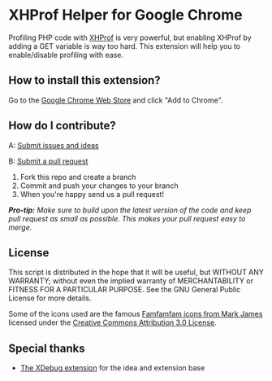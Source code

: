 XHProf Helper for Google Chrome
===============================

Profiling PHP code with [XHProf](http://pecl.php.net/package/xhprof) is very powerful, but enabling
XHProf by adding a GET variable is way too hard. This extension will help you to enable/disable
profiling with ease.

How to install this extension?
------------------------------
Go to the [Google Chrome Web Store](https://chrome.google.com/webstore/detail/) and click "Add to Chrome".

How do I contribute?
--------------------
A: [Submit issues and ideas](https://github.com/Tuurlijk/XHProf-helper-for-chrome/issues)

B: [Submit a pull request](https://help.github.com/articles/using-pull-requests)

1. Fork this repo and create a branch
2. Commit and push your changes to your branch
3. When you're happy send us a pull request!

_**Pro-tip:** Make sure to build upon the latest version of the code and keep pull request as small as possible. This makes your pull request easy to merge._

License
-------

This script is distributed in the hope that it will be useful, but
WITHOUT ANY WARRANTY; without even the implied warranty of MERCHANTABILITY
or FITNESS FOR A PARTICULAR PURPOSE. See the GNU General Public License for
more details.

Some of the icons used are the famous [Famfamfam icons from Mark James](http://www.famfamfam.com/lab/icons/silk/)
licensed under the [Creative Commons Attribution 3.0 License](http://creativecommons.org/licenses/by/3.0/).

Special thanks
--------------
* [The XDebug extension](https://github.com/mac-cain13/xdebug-helper-for-chrome) for the idea and extension base
